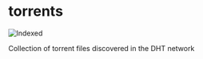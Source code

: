 torrents 
========
![Indexed](https://img.shields.io/badge/indexed-212669-blue)

Collection of torrent files discovered in the DHT network
